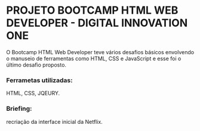# PROJETO BOOTCAMP HTML WEB DEVELOPER - DIGITAL INNOVATION ONE

O Bootcamp HTML Web Developer teve vários desafios básicos envolvendo o manuseio de ferramentas como HTML, CSS e JavaScript e esse foi o último desafio proposto. 

### Ferrametas utilizadas: 
HTML, CSS, JQEURY. 

### Briefing: 
recriação da interface inicial da Netflix. 
